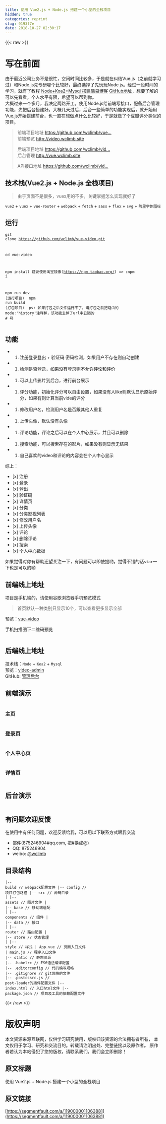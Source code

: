 ```yaml
---
title: 使用 Vue2.js + Node.js 搭建一个小型的全栈项目
hidden: true
categories: reprint
slug: 9193f7e
date: 2018-10-27 02:30:17
---
```


{{< raw >}}
<h1 id="articleHeader0">&#x5199;&#x5728;&#x524D;&#x9762;</h1><p>&#x7531;&#x4E8E;&#x6700;&#x8FD1;&#x516C;&#x53F8;&#x4E1A;&#x52A1;&#x4E0D;&#x662F;&#x5F88;&#x5FD9;&#xFF0C;&#x7A7A;&#x95F2;&#x65F6;&#x95F4;&#x6BD4;&#x8F83;&#x591A;&#xFF0C;&#x4E8E;&#x662F;&#x5C31;&#x5728;&#x7EA0;&#x7ED3;Vue.js&#xFF08;&#x4E4B;&#x524D;&#x5C31;&#x5B66;&#x4E60;&#x8FC7;&#xFF09;&#x548C;Node.js&#x5148;&#x4E13;&#x7814;&#x54EA;&#x4E2A;&#x6BD4;&#x8F83;&#x597D;&#xFF0C;&#x6700;&#x7EC8;&#x9009;&#x62E9;&#x4E86;&#x5148;&#x73A9;&#x73A9;Node.js&#x3002;&#x7ECF;&#x8FC7;&#x4E00;&#x6BB5;&#x65F6;&#x95F4;&#x7684;&#x5B66;&#x4E60;&#xFF0C;&#x5C31;&#x6709;&#x4E86;&#x6559;&#x7A0B; <a href="http://www.wclimb.site/2017/07/12/Node-Koa2-Mysql-%E6%90%AD%E5%BB%BA%E7%AE%80%E6%98%93%E5%8D%9A%E5%AE%A2/" rel="nofollow noreferrer" target="_blank">Node+Koa2+Mysql &#x642D;&#x5EFA;&#x7B80;&#x6613;&#x535A;&#x5BA2;</a> <a href="https://github.com/wclimb/Koa2-blog" rel="nofollow noreferrer" target="_blank">GitHub&#x5730;&#x5740;</a>&#xFF0C;&#x60F3;&#x8981;&#x4E86;&#x89E3;&#x7684;&#x53EF;&#x4EE5;&#x5148;&#x770B;&#x770B;&#xFF0C;&#x4E2A;&#x4EBA;&#x6C34;&#x5E73;&#x6709;&#x9650;&#xFF0C;&#x5E0C;&#x671B;&#x53EF;&#x4EE5;&#x5E2E;&#x5230;&#x4F60;&#x3002;<br>&#x5927;&#x6982;&#x8FC7;&#x6765;&#x4E00;&#x4E2A;&#x591A;&#x6708;&#xFF0C;&#x6211;&#x51B3;&#x5B9A;&#x4E24;&#x8DEF;&#x5F00;&#x5DE5;&#x3002;&#x4F7F;&#x7528;Node.js&#x7ED9;&#x524D;&#x7AEF;&#x5199;&#x63A5;&#x53E3;&#xFF0C;&#x914D;&#x5907;&#x540E;&#x53F0;&#x7BA1;&#x7406;&#x529F;&#x80FD;&#xFF0C;&#x5148;&#x628A;&#x540E;&#x53F0;&#x642D;&#x5EFA;&#x597D;&#x3002;&#x5927;&#x6982;&#x51E0;&#x5929;&#x8FC7;&#x540E;&#xFF0C;&#x540E;&#x53F0;&#x4E00;&#x4E9B;&#x7B80;&#x5355;&#x7684;&#x529F;&#x80FD;&#x5B9E;&#x73B0;&#x540E;&#xFF0C;&#x5C31;&#x5F00;&#x59CB;&#x7528;Vue.js&#x5F00;&#x59CB;&#x642D;&#x5EFA;&#x524D;&#x53F0;&#xFF0C;&#x4E5F;&#x4E00;&#x76F4;&#x5728;&#x60F3;&#x505A;&#x70B9;&#x4EC0;&#x4E48;&#x6BD4;&#x8F83;&#x597D;&#xFF0C;&#x4E8E;&#x662F;&#x5C31;&#x505A;&#x4E86;&#x4E2A;&#x8C46;&#x74E3;&#x8BC4;&#x5206;&#x7C7B;&#x4F3C;&#x7684;&#x9879;&#x76EE;&#x3002;</p><blockquote>&#x524D;&#x7AEF;&#x9879;&#x76EE;&#x5730;&#x5740; <a href="https://github.com/wclimb/vue-video" rel="nofollow noreferrer" target="_blank">https://github.com/wclimb/vue...</a><br>&#x524D;&#x7AEF;&#x9884;&#x89C8; <a href="http://video.wclimb.site" rel="nofollow noreferrer" target="_blank">http://video.wclimb.site</a><p>&#x540E;&#x7AEF;&#x9879;&#x76EE;&#x5730;&#x5740; <a href="https://github.com/wclimb/video-admin" rel="nofollow noreferrer" target="_blank">https://github.com/wclimb/vid...</a><br>&#x540E;&#x53F0;&#x7BA1;&#x7406; <a href="http://vue.wclimb.site" rel="nofollow noreferrer" target="_blank">http://vue.wclimb.site</a></p><p>API&#x63A5;&#x53E3;&#x5730;&#x5740; <a href="https://github.com/wclimb/video-admin/blob/master/API.md" rel="nofollow noreferrer" target="_blank">https://github.com/wclimb/vid...</a></p></blockquote><h2 id="articleHeader1">&#x6280;&#x672F;&#x6808;(Vue2.js + Node.js &#x5168;&#x6808;&#x9879;&#x76EE;)</h2><blockquote>&#x7531;&#x4E8E;&#x9875;&#x9762;&#x4E0D;&#x662F;&#x5F88;&#x591A;&#xFF0C;vuex&#x7528;&#x7684;&#x4E0D;&#x591A;&#xFF0C;&#x5173;&#x952E;&#x638C;&#x63E1;&#x600E;&#x4E48;&#x5B9E;&#x73B0;&#x5C31;&#x597D;&#x4E86;</blockquote><p><code>vue2</code> + <code>vuex</code> + <code>vue-router</code> + <code>webpack</code> + <code>fetch</code> + <code>sass</code> + <code>flex</code> + <code>svg</code> + <code>&#x963F;&#x91CC;&#x5B57;&#x4F53;&#x56FE;&#x6807;</code></p><h2 id="articleHeader2">&#x8FD0;&#x884C;</h2><div class="widget-codetool" style="display:none"><div class="widget-codetool--inner"><span class="selectCode code-tool" data-toggle="tooltip" data-placement="top" title="" data-original-title="&#x5168;&#x9009;"></span> <span type="button" class="copyCode code-tool" data-toggle="tooltip" data-placement="top" data-clipboard-text="git clone https://github.com/wclimb/vue-video.git

cd vue-video

npm install  &#x5EFA;&#x8BAE;&#x4F7F;&#x7528;&#x6DD8;&#x5B9D;&#x955C;&#x50CF;(https://npm.taobao.org/) =&gt;  cnpm i

npm run dev (&#x8FD0;&#x884C;&#x9879;&#x76EE;)

npm run build (&#x6253;&#x5305;&#x9879;&#x76EE;)

ps: &#x5982;&#x679C;&#x6253;&#x5305;&#x4E4B;&#x540E;&#x6587;&#x4EF6;&#x8FD0;&#x884C;&#x4E0D;&#x4E86;&#xFF0C;&#x8BF7;&#x6253;&#x5305;&#x4E4B;&#x524D;&#x628A;&#x8DEF;&#x7531;&#x7684; mode:&apos;history&apos;&#x6CE8;&#x91CA;&#x6389;&#xFF0C;&#x8BE5;&#x529F;&#x80FD;&#x53BB;&#x6389;&#x4E86;url&#x4E2D;&#x4E11;&#x964B;&#x7684; # &#x53F7;
" title="" data-original-title="&#x590D;&#x5236;"></span> <span type="button" class="saveToNote code-tool" data-toggle="tooltip" data-placement="top" title="" data-original-title="&#x653E;&#x8FDB;&#x7B14;&#x8BB0;"></span></div></div><pre class="hljs dockerfile"><code>git clone https://github.com/wclimb/vue-video.git

cd vue-video

npm install  &#x5EFA;&#x8BAE;&#x4F7F;&#x7528;&#x6DD8;&#x5B9D;&#x955C;&#x50CF;(https://npm.taobao.org/) =&gt;  cnpm i

npm <span class="hljs-keyword">run</span><span class="bash"> dev (&#x8FD0;&#x884C;&#x9879;&#x76EE;)
</span>
npm <span class="hljs-keyword">run</span><span class="bash"> build (&#x6253;&#x5305;&#x9879;&#x76EE;)
</span>
ps: &#x5982;&#x679C;&#x6253;&#x5305;&#x4E4B;&#x540E;&#x6587;&#x4EF6;&#x8FD0;&#x884C;&#x4E0D;&#x4E86;&#xFF0C;&#x8BF7;&#x6253;&#x5305;&#x4E4B;&#x524D;&#x628A;&#x8DEF;&#x7531;&#x7684; mode:<span class="hljs-string">&apos;history&apos;</span>&#x6CE8;&#x91CA;&#x6389;&#xFF0C;&#x8BE5;&#x529F;&#x80FD;&#x53BB;&#x6389;&#x4E86;url&#x4E2D;&#x4E11;&#x964B;&#x7684; <span class="hljs-comment"># &#x53F7;</span>
</code></pre><h2 id="articleHeader3">&#x529F;&#x80FD;</h2><ul><li><ol><li>&#x6CE8;&#x518C;&#x767B;&#x5F55;&#x767B;&#x51FA; + &#x9A8C;&#x8BC1;&#x7801; &#x5BC6;&#x7801;&#x68C0;&#x6D4B;&#xFF0C;&#x5982;&#x679C;&#x7528;&#x6237;&#x4E0D;&#x5B58;&#x5728;&#x5219;&#x81EA;&#x52A8;&#x521B;&#x5EFA;</li></ol></li><li><ol><li>&#x68C0;&#x6D4B;&#x662F;&#x5426;&#x767B;&#x5F55;&#xFF0C;&#x5982;&#x679C;&#x6CA1;&#x6709;&#x767B;&#x5F55;&#x5219;&#x4E0D;&#x5141;&#x8BB8;&#x8BC4;&#x8BBA;&#x548C;&#x8BC4;&#x4EF7;</li></ol></li><li><ol><li>&#x53EF;&#x4EE5;&#x4E0A;&#x4F20;&#x5F71;&#x7247;&#x5230;&#x540E;&#x53F0;&#xFF0C;&#x8FDB;&#x884C;&#x524D;&#x53F0;&#x5C55;&#x793A;</li></ol></li><li><ol><li>&#x8BC4;&#x5206;&#x529F;&#x80FD;&#xFF0C;&#x521D;&#x59CB;&#x5316;&#x8BC4;&#x5206;&#x53EF;&#x4EE5;&#x81EA;&#x7531;&#x8BBE;&#x7F6E;&#xFF0C;&#x5982;&#x679C;&#x6CA1;&#x6709;&#x4EBA;like&#x5219;&#x9ED8;&#x8BA4;&#x663E;&#x793A;&#x539F;&#x59CB;&#x8BC4;&#x5206;&#xFF0C;&#x5982;&#x679C;&#x6709;&#x5219;&#x8BA1;&#x7B97;&#x5F53;&#x524D;vide&#x7684;&#x8BC4;&#x5206;</li></ol></li><li><ol><li>&#x4FEE;&#x6539;&#x7528;&#x6237;&#x540D;&#xFF0C;&#x68C0;&#x6D4B;&#x7528;&#x6237;&#x540D;&#x662F;&#x5426;&#x8DDF;&#x5176;&#x4ED6;&#x4EBA;&#x91CD;&#x590D;</li></ol></li><li><ol><li>&#x4E0A;&#x4F20;&#x5934;&#x50CF;&#xFF0C;&#x9ED8;&#x8BA4;&#x6CA1;&#x6709;&#x5934;&#x50CF;</li></ol></li><li><ol><li>&#x8BC4;&#x8BBA;&#x529F;&#x80FD;&#xFF0C;&#x8BC4;&#x8BBA;&#x4E4B;&#x540E;&#x53EF;&#x4EE5;&#x5728;&#x4E2A;&#x4EBA;&#x4E2D;&#x5FC3;&#x5C55;&#x793A;&#xFF0C;&#x5E76;&#x4E14;&#x53EF;&#x4EE5;&#x5220;&#x9664;</li></ol></li><li><ol><li>&#x641C;&#x7D22;&#x529F;&#x80FD;&#xFF0C;&#x53EF;&#x4EE5;&#x641C;&#x7D22;&#x5B58;&#x5728;&#x7684;&#x5F71;&#x7247;&#xFF0C;&#x5982;&#x679C;&#x6CA1;&#x6709;&#x5219;&#x663E;&#x793A;&#x65E0;&#x7ED3;&#x679C;</li></ol></li><li><ol><li>&#x81EA;&#x5DF1;&#x559C;&#x6B22;&#x7684;video&#x548C;&#x8BC4;&#x8BBA;&#x7684;&#x5185;&#x5BB9;&#x4F1A;&#x5728;&#x4E2A;&#x4EBA;&#x4E2D;&#x5FC3;&#x663E;&#x793A;</li></ol></li></ul><p>&#x7EFC;&#x4E0A;&#xFF1A;</p><ul><li>[x] &#x6CE8;&#x518C;</li><li>[x] &#x767B;&#x5F55;</li><li>[x] &#x767B;&#x51FA;</li><li>[x] &#x9A8C;&#x8BC1;&#x7801;</li><li>[x] &#x8BE6;&#x60C5;&#x9875;</li><li>[x] &#x5206;&#x7C7B;</li><li>[x] &#x5206;&#x7C7B;&#x5F71;&#x89C6;&#x5217;&#x8868;</li><li>[x] &#x4FEE;&#x6539;&#x7528;&#x6237;&#x540D;</li><li>[x] &#x4E0A;&#x4F20;&#x5934;&#x50CF;</li><li>[x] &#x8BC4;&#x8BBA;</li><li>[x] &#x5220;&#x9664;&#x8BC4;&#x8BBA;</li><li>[x] &#x641C;&#x7D22;</li><li>[x] &#x4E2A;&#x4EBA;&#x4E2D;&#x5FC3;&#x6570;&#x636E;</li></ul><p>&#x5982;&#x679C;&#x89C9;&#x5F97;&#x5BF9;&#x4F60;&#x6709;&#x5E2E;&#x52A9;&#x8FD8;&#x671B;&#x5173;&#x6CE8;&#x4E00;&#x4E0B;&#xFF0C;&#x6709;&#x95EE;&#x9898;&#x53EF;&#x4EE5;&#x5373;&#x4F7F;&#x63D0;&#x54DF;&#xFF0C;&#x89C9;&#x5F97;&#x4E0D;&#x9519;&#x7684;&#x8BDD;<code>star</code>&#x4E00;&#x4E0B;&#x4E5F;&#x662F;&#x53EF;&#x4EE5;&#x7684;&#x54DF;</p><h2 id="articleHeader4">&#x524D;&#x7AEF;&#x7EBF;&#x4E0A;&#x5730;&#x5740;</h2><p>&#x9879;&#x76EE;&#x662F;&#x624B;&#x673A;&#x7AEF;&#x7684;&#xFF0C;&#x8BF7;&#x4F7F;&#x7528;&#x8C37;&#x6B4C;&#x6D4F;&#x89C8;&#x5668;&#x624B;&#x673A;&#x9884;&#x89C8;&#x6A21;&#x5F0F;</p><blockquote>&#x9996;&#x9875;&#x9ED8;&#x8BA4;&#x4E00;&#x79CD;&#x7C7B;&#x522B;&#x53EA;&#x663E;&#x793A;10&#x4E2A;&#xFF0C;&#x53EF;&#x4EE5;&#x67E5;&#x770B;&#x66F4;&#x591A;&#x663E;&#x793A;&#x5168;&#x90E8;</blockquote><p>&#x9884;&#x89C8;&#xFF1A;<a href="http://video.wclimb.site" rel="nofollow noreferrer" target="_blank">vue-video</a></p><p>&#x624B;&#x673A;&#x626B;&#x63CF;&#x56FE;&#x4E0B;&#x4E8C;&#x7EF4;&#x7801;&#x9884;&#x89C8;</p><p><span class="img-wrap"><img data-src="/img/remote/1460000015137898?w=300&amp;h=300" src="https://static.alili.tech/img/remote/1460000015137898?w=300&amp;h=300" alt="" title="" style="cursor:pointer"></span></p><h2 id="articleHeader5">&#x540E;&#x7AEF;&#x7EBF;&#x4E0A;&#x5730;&#x5740;</h2><p>&#x6280;&#x672F;&#x6808;&#xFF1A;<code>Node</code> + <code>Koa2</code> + <code>Mysql</code><br>&#x9884;&#x89C8;&#xFF1A;<a href="http://vue.wclimb.site" rel="nofollow noreferrer" target="_blank">video-admin</a><br>GitHub: <a href="https://github.com/wclimb/video-admin" rel="nofollow noreferrer" target="_blank">&#x7BA1;&#x7406;&#x540E;&#x53F0;</a></p><h2 id="articleHeader6">&#x524D;&#x7AEF;&#x6F14;&#x793A;</h2><p><span class="img-wrap"><img data-src="/img/remote/1460000015137899" src="https://static.alili.tech/img/remote/1460000015137899" alt="" title="" style="cursor:pointer"></span></p><h3 id="articleHeader7">&#x4E3B;&#x9875;</h3><p><span class="img-wrap"><img data-src="/img/remote/1460000015137900?w=376&amp;h=666" src="https://static.alili.tech/img/remote/1460000015137900?w=376&amp;h=666" alt="" title="" style="cursor:pointer;display:inline"></span><span class="img-wrap"><img data-src="/img/remote/1460000015137901?w=374&amp;h=667" src="https://static.alili.tech/img/remote/1460000015137901?w=374&amp;h=667" alt="" title="" style="cursor:pointer;display:inline"></span></p><h3 id="articleHeader8">&#x767B;&#x5F55;&#x9875;</h3><p><span class="img-wrap"><img data-src="/img/remote/1460000015137902" src="https://static.alili.tech/img/remote/1460000015137902" alt="" title="" style="cursor:pointer"></span></p><h3 id="articleHeader9">&#x4E2A;&#x4EBA;&#x4E2D;&#x5FC3;&#x9875;</h3><p><span class="img-wrap"><img data-src="/img/remote/1460000015137903?w=373&amp;h=664" src="https://static.alili.tech/img/remote/1460000015137903?w=373&amp;h=664" alt="" title="" style="cursor:pointer;display:inline"></span><span class="img-wrap"><img data-src="/img/remote/1460000015137904?w=372&amp;h=667" src="https://static.alili.tech/img/remote/1460000015137904?w=372&amp;h=667" alt="" title="" style="cursor:pointer;display:inline"></span></p><h3 id="articleHeader10">&#x8BE6;&#x60C5;&#x9875;</h3><p><span class="img-wrap"><img data-src="/img/remote/1460000015137905?w=375&amp;h=668" src="https://static.alili.tech/img/remote/1460000015137905?w=375&amp;h=668" alt="" title="" style="cursor:pointer;display:inline"></span></p><h2 id="articleHeader11">&#x540E;&#x53F0;&#x6F14;&#x793A;</h2><p><span class="img-wrap"><img data-src="/img/remote/1460000015137906" src="https://static.alili.tech/img/remote/1460000015137906" alt="" title="" style="cursor:pointer"></span></p><h2 id="articleHeader12">&#x6709;&#x95EE;&#x9898;&#x6B22;&#x8FCE;&#x53CD;&#x9988;</h2><p>&#x5728;&#x4F7F;&#x7528;&#x4E2D;&#x6709;&#x4EFB;&#x4F55;&#x95EE;&#x9898;&#xFF0C;&#x6B22;&#x8FCE;&#x53CD;&#x9988;&#x7ED9;&#x6211;&#xFF0C;&#x53EF;&#x4EE5;&#x7528;&#x4EE5;&#x4E0B;&#x8054;&#x7CFB;&#x65B9;&#x5F0F;&#x8DDF;&#x6211;&#x4EA4;&#x6D41;</p><ul><li>&#x90AE;&#x4EF6;(875246904#qq.com, &#x628A;#&#x6362;&#x6210;@)</li><li>QQ: 875246904</li><li>weibo: <a href="http://weibo.com/u/3966368179" rel="nofollow noreferrer" target="_blank">@wclimb</a></li></ul><h2 id="articleHeader13">&#x76EE;&#x5F55;&#x7ED3;&#x6784;</h2><div class="widget-codetool" style="display:none"><div class="widget-codetool--inner"><span class="selectCode code-tool" data-toggle="tooltip" data-placement="top" title="" data-original-title="&#x5168;&#x9009;"></span> <span type="button" class="copyCode code-tool" data-toggle="tooltip" data-placement="top" data-clipboard-text="|-- build                            // webpack&#x914D;&#x7F6E;&#x6587;&#x4EF6;
|-- config                           // &#x9879;&#x76EE;&#x6253;&#x5305;&#x8DEF;&#x5F84;
|-- src                              // &#x6E90;&#x7801;&#x76EE;&#x5F55;
|   |-- assets                       // &#x56FE;&#x7247;&#x6587;&#x4EF6;
|   |-- base                            // &#x79FB;&#x52A8;&#x7AEF;&#x9002;&#x914D;
|   |-- components                   // &#x7EC4;&#x4EF6;
|   |-- data                         // &#x63A5;&#x53E3;
|   |-- router                         // &#x8DEF;&#x7531;&#x914D;&#x7F6E;
|   |-- store                        // &#x72B6;&#x6001;&#x7BA1;&#x7406;
|   |-- style                        // &#x6837;&#x5F0F;
|        App.vue                      // &#x9875;&#x9762;&#x5165;&#x53E3;&#x6587;&#x4EF6;
|        main.js                      // &#x7A0B;&#x5E8F;&#x5165;&#x53E3;&#x6587;&#x4EF6;
|-- static                           // &#x9759;&#x6001;&#x8D44;&#x6E90;
|-- .babelrc                         // ES6&#x8BED;&#x6CD5;&#x7F16;&#x8BD1;&#x914D;&#x7F6E;
|-- .editorconfig                    // &#x4EE3;&#x7801;&#x7F16;&#x5199;&#x89C4;&#x683C;
|-- .gitignore                       // git&#x5FFD;&#x7565;&#x7684;&#x6587;&#x4EF6;
|-- .postcssrc.js                    // post-loader&#x7684;&#x63D2;&#x4EF6;&#x914D;&#x7F6E;&#x6587;&#x4EF6;
|-- index.html                       // &#x5165;&#x53E3;html&#x6587;&#x4EF6;
|-- package.json                     // &#x9879;&#x76EE;&#x53CA;&#x5DE5;&#x5177;&#x7684;&#x4F9D;&#x8D56;&#x914D;&#x7F6E;&#x6587;&#x4EF6;
" title="" data-original-title="&#x590D;&#x5236;"></span> <span type="button" class="saveToNote code-tool" data-toggle="tooltip" data-placement="top" title="" data-original-title="&#x653E;&#x8FDB;&#x7B14;&#x8BB0;"></span></div></div><pre class="hljs gherkin"><code>|<span class="hljs-string">-- build                            // webpack&#x914D;&#x7F6E;&#x6587;&#x4EF6;
</span>|<span class="hljs-string">-- config                           // &#x9879;&#x76EE;&#x6253;&#x5305;&#x8DEF;&#x5F84;
</span>|<span class="hljs-string">-- src                              // &#x6E90;&#x7801;&#x76EE;&#x5F55;
</span>|<span class="hljs-string">   </span>|<span class="hljs-string">-- assets                       // &#x56FE;&#x7247;&#x6587;&#x4EF6;
</span>|<span class="hljs-string">   </span>|<span class="hljs-string">-- base                            // &#x79FB;&#x52A8;&#x7AEF;&#x9002;&#x914D;
</span>|<span class="hljs-string">   </span>|<span class="hljs-string">-- components                   // &#x7EC4;&#x4EF6;
</span>|<span class="hljs-string">   </span>|<span class="hljs-string">-- data                         // &#x63A5;&#x53E3;
</span>|<span class="hljs-string">   </span>|<span class="hljs-string">-- router                         // &#x8DEF;&#x7531;&#x914D;&#x7F6E;
</span>|<span class="hljs-string">   </span>|<span class="hljs-string">-- store                        // &#x72B6;&#x6001;&#x7BA1;&#x7406;
</span>|<span class="hljs-string">   </span>|<span class="hljs-string">-- style                        // &#x6837;&#x5F0F;
</span>|<span class="hljs-string">        App.vue                      // &#x9875;&#x9762;&#x5165;&#x53E3;&#x6587;&#x4EF6;
</span>|<span class="hljs-string">        main.js                      // &#x7A0B;&#x5E8F;&#x5165;&#x53E3;&#x6587;&#x4EF6;
</span>|<span class="hljs-string">-- static                           // &#x9759;&#x6001;&#x8D44;&#x6E90;
</span>|<span class="hljs-string">-- .babelrc                         // ES6&#x8BED;&#x6CD5;&#x7F16;&#x8BD1;&#x914D;&#x7F6E;
</span>|<span class="hljs-string">-- .editorconfig                    // &#x4EE3;&#x7801;&#x7F16;&#x5199;&#x89C4;&#x683C;
</span>|<span class="hljs-string">-- .gitignore                       // git&#x5FFD;&#x7565;&#x7684;&#x6587;&#x4EF6;
</span>|<span class="hljs-string">-- .postcssrc.js                    // post-loader&#x7684;&#x63D2;&#x4EF6;&#x914D;&#x7F6E;&#x6587;&#x4EF6;
</span>|<span class="hljs-string">-- index.html                       // &#x5165;&#x53E3;html&#x6587;&#x4EF6;
</span>|<span class="hljs-string">-- package.json                     // &#x9879;&#x76EE;&#x53CA;&#x5DE5;&#x5177;&#x7684;&#x4F9D;&#x8D56;&#x914D;&#x7F6E;&#x6587;&#x4EF6;
</span></code></pre>
{{< /raw >}}

# 版权声明
本文资源来源互联网，仅供学习研究使用，版权归该资源的合法拥有者所有，
本文仅用于学习、研究和交流目的。转载请注明出处、完整链接以及原作者。
原作者若认为本站侵犯了您的版权，请联系我们，我们会立即删除！

## 原文标题
使用 Vue2.js + Node.js 搭建一个小型的全栈项目

## 原文链接
[https://segmentfault.com/a/1190000011063881](https://segmentfault.com/a/1190000011063881)

